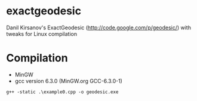 exactgeodesic
=============

Danil Kirsanov's ExactGeodesic (http://code.google.com/p/geodesic/) with tweaks for Linux compilation

# Compilation

- MinGW
- gcc version 6.3.0 (MinGW.org GCC-6.3.0-1)


```shell
g++ -static .\example0.cpp -o geodesic.exe
```